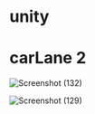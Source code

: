 # unity

# carLane 2
![Screenshot (132)](https://user-images.githubusercontent.com/93193151/208226334-ebfa6e82-1813-4e7a-ada9-e3db5e092a89.png)

![Screenshot (129)](https://user-images.githubusercontent.com/93193151/208226353-a0bc1925-2176-428d-a143-444acc0c214e.png)
